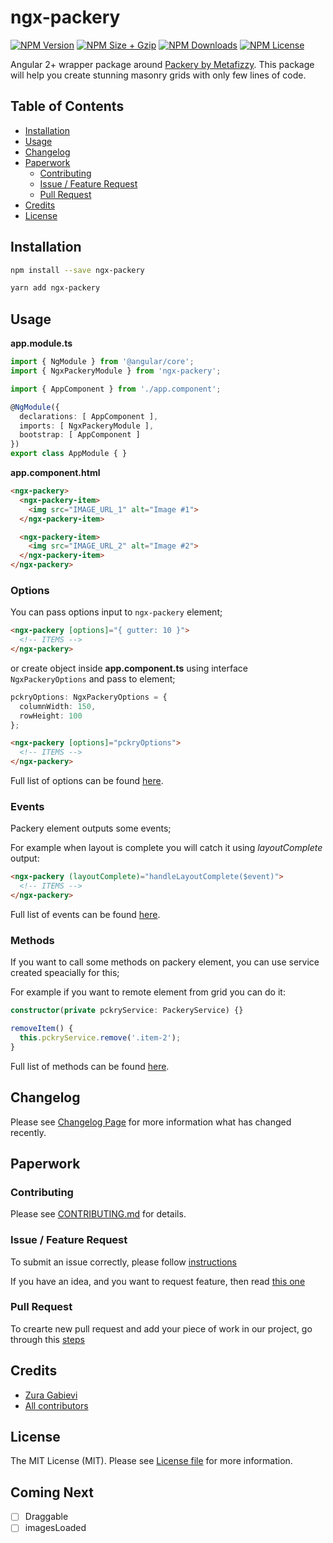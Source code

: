 # ngx-packery

[![NPM Version](https://img.shields.io/npm/v/ngx-packery.svg?style=flat-square)](https://www.npmjs.com/package/ngx-packery)
[![NPM Size + Gzip](https://img.shields.io/bundlephobia/minzip/ngx-packery.svg?style=flat-square)](https://www.npmjs.com/package/ngx-packery)
[![NPM Downloads](https://img.shields.io/npm/dt/ngx-packery.svg?style=flat-square)](https://www.npmjs.com/package/ngx-packery)
[![NPM License](https://img.shields.io/npm/l/ngx-packery.svg?style=flat-square)](https://www.npmjs.com/package/ngx-packery)

Angular 2+ wrapper package around [Packery by Metafizzy](https://packery.metafizzy.co/). This package will help you create stunning masonry grids with only few lines of code.

## Table of Contents
- [Installation](#installation)
- [Usage](#usage)
- [Changelog](#changelog)
- [Paperwork](#paperwork)
  - [Contributing](#contributing)
  - [Issue / Feature Request](#issue--feature-request)
  - [Pull Request](#pull-request)
- [Credits](#credits)
- [License](#license)

## Installation

```bash
npm install --save ngx-packery
```

```bash
yarn add ngx-packery
```

## Usage

**app.module.ts**

```ts
import { NgModule } from '@angular/core';
import { NgxPackeryModule } from 'ngx-packery';

import { AppComponent } from './app.component';

@NgModule({
  declarations: [ AppComponent ],
  imports: [ NgxPackeryModule ],
  bootstrap: [ AppComponent ]
})
export class AppModule { }
```

**app.component.html**

```html
<ngx-packery>
  <ngx-packery-item>
    <img src="IMAGE_URL_1" alt="Image #1">
  </ngx-packery-item>

  <ngx-packery-item>
    <img src="IMAGE_URL_2" alt="Image #2">
  </ngx-packery-item>
</ngx-packery>
```

### Options

You can pass options input to `ngx-packery` element;

```html
<ngx-packery [options]="{ gutter: 10 }">
  <!-- ITEMS -->
</ngx-packery>
```

or create object inside **app.component.ts** using interface `NgxPackeryOptions` and pass to element;

```ts
pckryOptions: NgxPackeryOptions = {
  columnWidth: 150,
  rowHeight: 100
};
```

```html
<ngx-packery [options]="pckryOptions">
  <!-- ITEMS -->
</ngx-packery>
```

Full list of options can be found [here](https://packery.metafizzy.co/options.html).

### Events

Packery element outputs some events;

For example when layout is complete you will catch it using *layoutComplete* output:

```html
<ngx-packery (layoutComplete)="handleLayoutComplete($event)">
  <!-- ITEMS -->
</ngx-packery>
```

Full list of events can be found [here](https://packery.metafizzy.co/events.html).

### Methods

If you want to call some methods on packery element, you can use service created speacially for this;

For example if you want to remote element from grid you can do it:

```ts
constructor(private pckryService: PackeryService) {}

removeItem() {
  this.pckryService.remove('.item-2');
}
```

Full list of methods can be found [here](https://packery.metafizzy.co/methods.html).

## Changelog

Please see [Changelog Page](https://github.com/zgabievi/ngx-packery/releases) for more information what has changed recently.

## Paperwork

### Contributing

Please see [CONTRIBUTING.md](https://github.com/zgabievi/ngx-packery/blob/master/CONTRIBUTING.md) for details.

### Issue / Feature Request

To submit an issue correctly, please follow [instructions](https://github.com/zgabievi/ngx-packery/blob/master/.github/ISSUE_TEMPLATE.md#bug-report)

If you have an idea, and you want to request feature, then read [this one](https://github.com/zgabievi/ngx-packery/blob/master/.github/ISSUE_TEMPLATE.md#feature-request)

### Pull Request

To crearte new pull request and add your piece of work in our project, go through this [steps](https://github.com/zgabievi/ngx-packery/blob/master/.github/PULL_REQUEST_TEMPLATE.md)

## Credits

- [Zura Gabievi](https://github.com/zgabievi)
- [All contributors](https://github.com/zgabievi/ngx-packery/graphs/contributors)

## License

The MIT License (MIT). Please see [License file](https://github.com/zgabievi/ngx-packery/blob/master/LICENSE) for more information.

## Coming Next
- [ ] Draggable
- [ ] imagesLoaded

